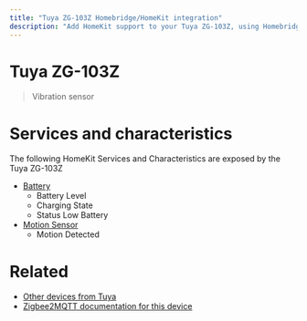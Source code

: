 ```yaml
---
title: "Tuya ZG-103Z Homebridge/HomeKit integration"
description: "Add HomeKit support to your Tuya ZG-103Z, using Homebridge, Zigbee2MQTT and homebridge-z2m."
---
```

<!---
This file has been GENERATED using src/docgen/docgen.ts
DO NOT EDIT THIS FILE MANUALLY!
-->
# Tuya ZG-103Z
> Vibration sensor


# Services and characteristics
The following HomeKit Services and Characteristics are exposed by
the Tuya ZG-103Z

* [Battery](../../battery.md)
  * Battery Level
  * Charging State
  * Status Low Battery
* [Motion Sensor](../../sensors.md)
  * Motion Detected


# Related
* [Other devices from Tuya](../index.md#tuya)
* [Zigbee2MQTT documentation for this device](https://www.zigbee2mqtt.io/devices/ZG-103Z.html)